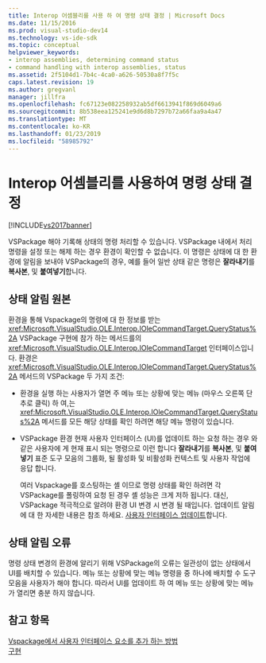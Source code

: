 ```yaml
---
title: Interop 어셈블리를 사용 하 여 명령 상태 결정 | Microsoft Docs
ms.date: 11/15/2016
ms.prod: visual-studio-dev14
ms.technology: vs-ide-sdk
ms.topic: conceptual
helpviewer_keywords:
- interop assemblies, determining command status
- command handling with interop assemblies, status
ms.assetid: 2f5104d1-7b4c-4ca0-a626-50530a8f7f5c
caps.latest.revision: 19
ms.author: gregvanl
manager: jillfra
ms.openlocfilehash: fc67123e082258932ab5df6613941f869d6049a6
ms.sourcegitcommit: 8b538eea125241e9d6d8b7297b72a66faa9a4a47
ms.translationtype: MT
ms.contentlocale: ko-KR
ms.lasthandoff: 01/23/2019
ms.locfileid: "58985792"
---
```

# <a name="determining-command-status-by-using-interop-assemblies"></a>Interop 어셈블리를 사용하여 명령 상태 결정
[!INCLUDE[vs2017banner](../../includes/vs2017banner.md)]

VSPackage 해야 기록해 상태의 명령 처리할 수 있습니다. VSPackage 내에서 처리 명령을 설정 또는 해제 하는 경우 환경이 확인할 수 없습니다. 이 명령은 상태에 대 한 환경에 알림을 보내야 VSPackage의 경우, 예를 들어 일반 상태 같은 명령은 **잘라내기**를 **복사본**, 및 **붙여넣기**합니다.  
  
## <a name="status-notification-sources"></a>상태 알림 원본  
 환경을 통해 Vspackage의 명령에 대 한 정보를 받는 <xref:Microsoft.VisualStudio.OLE.Interop.IOleCommandTarget.QueryStatus%2A> VSPackage 구현에 참가 하는 메서드를의 <xref:Microsoft.VisualStudio.OLE.Interop.IOleCommandTarget> 인터페이스입니다. 환경은 <xref:Microsoft.VisualStudio.OLE.Interop.IOleCommandTarget.QueryStatus%2A> 메서드의 VSPackage 두 가지 조건:  
  
- 환경을 실행 하는 사용자가 열면 주 메뉴 또는 상황에 맞는 메뉴 (마우스 오른쪽 단추로 클릭) 하 여,는 <xref:Microsoft.VisualStudio.OLE.Interop.IOleCommandTarget.QueryStatus%2A> 메서드를 모든 해당 상태를 확인 하려면 해당 메뉴 명령이 있습니다.  
  
- VSPackage 환경 현재 사용자 인터페이스 (UI)를 업데이트 하는 요청 하는 경우 와 같은 사용자에 게 현재 표시 되는 명령으로 이런 합니다 **잘라내기**를 **복사본**, 및 **붙여넣기** 표준 도구 모음의 그룹화, 될 활성화 및 비활성화 컨텍스트 및 사용자 작업에 응답 합니다.  
  
  여러 Vspackage를 호스팅하는 셸 이므로 명령 상태를 확인 하려면 각 VSPackage를 폴링하여 요청 된 경우 셸 성능은 크게 저하 됩니다. 대신, VSPackage 적극적으로 알려야 환경 UI 변경 시 변경 될 때입니다. 업데이트 알림에 대 한 자세한 내용은 참조 하세요. [사용자 인터페이스 업데이트](../../extensibility/updating-the-user-interface.md)합니다.  
  
## <a name="status-notification-failure"></a>상태 알림 오류  
 명령 상태 변경의 환경에 알리기 위해 VSPackage의 오류는 일관성이 없는 상태에서 UI를 배치할 수 있습니다. 메뉴 또는 상황에 맞는 메뉴 명령을 중 하나에 배치할 수 도구 모음을 사용자가 해야 합니다. 따라서 UI를 업데이트 하 여 메뉴 또는 상황에 맞는 메뉴가 열리면 충분 하지 않습니다.  
  
## <a name="see-also"></a>참고 항목  
 [Vspackage에서 사용자 인터페이스 요소를 추가 하는 방법](../../extensibility/internals/how-vspackages-add-user-interface-elements.md)   
 [구현](../../extensibility/internals/command-implementation.md)
